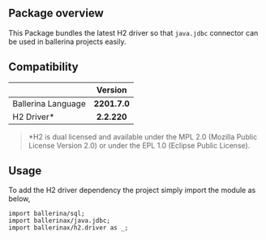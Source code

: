 ## Package overview

This Package bundles the latest H2 driver so that `java.jdbc` connector can be used in ballerina projects easily.

## Compatibility

| |   Version    |
|:---|:------------:|
|Ballerina Language | **2201.7.0** |
|H2 Driver* |  **2.2.220**  |

> *H2 is dual licensed and available under the MPL 2.0 (Mozilla Public License Version 2.0) or under the EPL 1.0 (Eclipse Public License).

## Usage

To add the H2 driver dependency the project simply import the module as below,

```ballerina
import ballerina/sql;
import ballerinax/java.jdbc;
import ballerinax/h2.driver as _;
```
